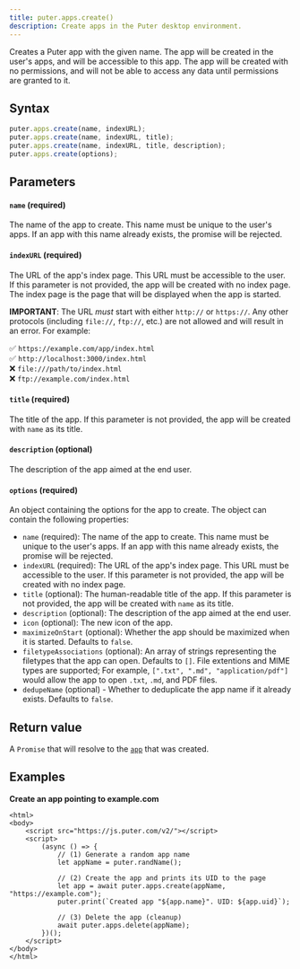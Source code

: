 ```yaml
---
title: puter.apps.create()
description: Create apps in the Puter desktop environment.
---
```


Creates a Puter app with the given name. The app will be created in the user's apps, and will be accessible to this app. The app will be created with no permissions, and will not be able to access any data until permissions are granted to it.

## Syntax

```js
puter.apps.create(name, indexURL);
puter.apps.create(name, indexURL, title);
puter.apps.create(name, indexURL, title, description);
puter.apps.create(options);
```

## Parameters

#### `name` (required)

The name of the app to create. This name must be unique to the user's apps. If an app with this name already exists, the promise will be rejected.

#### `indexURL` (required)

The URL of the app's index page. This URL must be accessible to the user. If this parameter is not provided, the app will be created with no index page. The index page is the page that will be displayed when the app is started.

**IMPORTANT**: The URL _must_ start with either `http://` or `https://`. Any other protocols (including `file://`, `ftp://`, etc.) are not allowed and will result in an error. For example:

✅ `https://example.com/app/index.html` <br>
✅ `http://localhost:3000/index.html` <br>
❌ `file:///path/to/index.html` <br>
❌ `ftp://example.com/index.html` <br>

#### `title` (required)

The title of the app. If this parameter is not provided, the app will be created with `name` as its title.

#### `description` (optional)

The description of the app aimed at the end user.

#### `options` (required)

An object containing the options for the app to create. The object can contain the following properties:

- `name` (required): The name of the app to create. This name must be unique to the user's apps. If an app with this name already exists, the promise will be rejected.
- `indexURL` (required): The URL of the app's index page. This URL must be accessible to the user. If this parameter is not provided, the app will be created with no index page.
- `title` (optional): The human-readable title of the app. If this parameter is not provided, the app will be created with `name` as its title.
- `description` (optional): The description of the app aimed at the end user.
- `icon` (optional): The new icon of the app.
- `maximizeOnStart` (optional): Whether the app should be maximized when it is started. Defaults to `false`.
- `filetypeAssociations` (optional): An array of strings representing the filetypes that the app can open. Defaults to `[]`. File extentions and MIME types are supported; For example, `[".txt", ".md", "application/pdf"]` would allow the app to open `.txt`, `.md`, and PDF files.
- `dedupeName` (optional) - Whether to deduplicate the app name if it already exists. Defaults to `false`.

## Return value

A `Promise` that will resolve to the [`app`](/Objects/app/) that was created.

## Examples

<strong class="example-title">Create an app pointing to example.com</strong>

```html;app-create
<html>
<body>
    <script src="https://js.puter.com/v2/"></script>
    <script>
        (async () => {
            // (1) Generate a random app name
            let appName = puter.randName();

            // (2) Create the app and prints its UID to the page
            let app = await puter.apps.create(appName, "https://example.com");
            puter.print(`Created app "${app.name}". UID: ${app.uid}`);

            // (3) Delete the app (cleanup)
            await puter.apps.delete(appName);
        })();
    </script>
</body>
</html>
```
